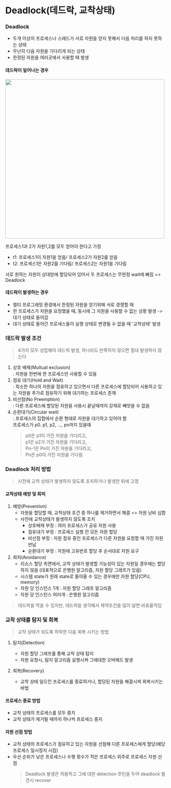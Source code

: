 # Deadlock(데드락, 교착상태)

### Deadlock
- 두개 이상의 프로세스나 스레드가 서로 자원을 얻지 못해서 다음 처리를 하지 못하는 상태
- 무난히 다음 자원을 기다리게 되는 상태
- 한정된 자원을 여러곳에서 사용할 때 발생

#### 데드락이 일어나는 경우
<img src="./pic/서송현/deadlock.jpg" width="500">

프로세스1과 2가 자원1,2를 모두 얻어야 한다고 가정
- t1: 프로세스1이 자원1을 얻음/ 프로세스2가 자원2를 얻음
- t2: 프로세스1은 자원2를 기다림/ 프로세스2는 자원1을 기다림

서로 원하는 자원이 상대방에 할당되어 있어서 두 프로세스는 무한정 wait에 빠짐 => Deadlock

#### 데드락이 발생하는 경우
- 멀티 프로그래밍 환경에서 한정된 자원을 얻기위해 서로 경쟁할 때
- 한 프로세스가 자원을 요청했을 때, 동시에 그 자원을 사용할 수 없는 상황 발생 -> 대기 상태로 들어감
- 대기 상태로 들어간 프로세스들이 실행 상태로 변경될 수 없을 때 '교착상태' 발생

### 데드락 발생 조건
>4가지 모두 성립해야 데드락 발생, 하나라도 만족하지 않으면 절대 발생하지 않는다
1. 상호 배제(Multual exclusion)  
   : 자원을 한번에 한 프로세스만 사용할 수 있음
2. 점유 대기(Hold and Wait)   
   : 최소한 하나의 자원을 점유하고 있으면서 다른 프로세스에 할당되어 사용하고 있는 자원을 추가로 점유하기 위해 대기하는 프로세스 존재
3. 비선점(No Preemption)  
   : 다른 프로세스에 할당된 자원을 사용시 끝날때까지 강제로 빼앗을 수 없음
4. 순환대기(Circular wait)  
   : 프로세스의 집합에서 순환 형태로 자원을 대기하고 있어야 함  
   프로세스가 p0. p1, p2, ..., pn까지 있을때
   > p0은 p1이 가진 자원을 기다리고,  
   p1은 p2가 가진 자원을 기다리고,   
   Pn-1은 Pn이 가진 자원을 기다리고,  
   Pn은 p0이 가진 자원을 기다림

### Deadlock 처리 방법
>사전에 교착 상태가 발생하지 않도록 조치하거나 발생한 뒤에 고정
#### 교착상태 예방 및 회피
1. 예방(Prevention)
    - 자원을 할당할 때, 교착상태 조건 중 하나를 제거하면서 해결 => 자원 낭비 심함
    - 사전에 교착상태가 발생하지 않도록 조치
        - 상호배제 부정 : 여러 프로세스가 공유 자원 사용
        - 점유대기 부정 : 프로세스 실행 전 모든 자원 할당
        - 비선점 부정 : 자원 점유 중인 프로세스가 다른 자원을 요청할 때 가진 자원 반납
        - 순환대기 부정 : 자원에 고유번호 할당 후 순서대로 자원 요구
2. 회피(Avoidance)
    - 리소스 할당 측면에서, 교착 상태가 발생할 가능성이 있는 자원일 경우에는 할당하지 않음 (대표적으로 은행원 알고리즘, 자원 할당 그래프가 있음)
    - 시스템 state가 원래 state로 돌아올 수 있는 경우에만 자원 할당(CPU, memory)
    - 자원 당 인스턴스 1개 : 자원 할당 그래프 알고리즘
    - 자원 당 인스턴스 여러개 : 은행원 알고리즘
> 데드락을 막을 수 있지만, 데드락을 생각해서 제약조건을 많이 달면 비효율적임

### 교착 상태를 탐지 및 회복
> 교착 상태가 되도록 허락한 다음 회복 시키는 방법
1. 탐지(Detection)
    - 자원 할당 그래프를 통해 교착 상태 탐지
    - 자원 요청시, 탐지 알고리즘 실행시켜 그에대한 오버헤드 발생

2. 회복(Recovery)
    - 교착 상태 일으킨 프로세스를 종료하거나, 할당된 자원을 해결시켜 회복시키는 바법

#### 프로세스 종료 방법
- 교착 상태의 프로세스를 모두 중지
- 교착 상태가 제거될 때까지 하나씩 프로세스 중지

#### 자원 선점 방법
- 교착 상태의 프로세스가 점유하고 있는 자원을 선점해 다른 프로세스에게 할당(해당 프로세스 일시정지 시킴)
- 우선 순위가 낮은 프로세스나 수행 횟수가 적은 프로세스 위주로 프로세스 자원 선점
  > Deadlock 발생은 허용하고 그에 대한 detection 루틴을 두어 deadlock 발견시 recover

